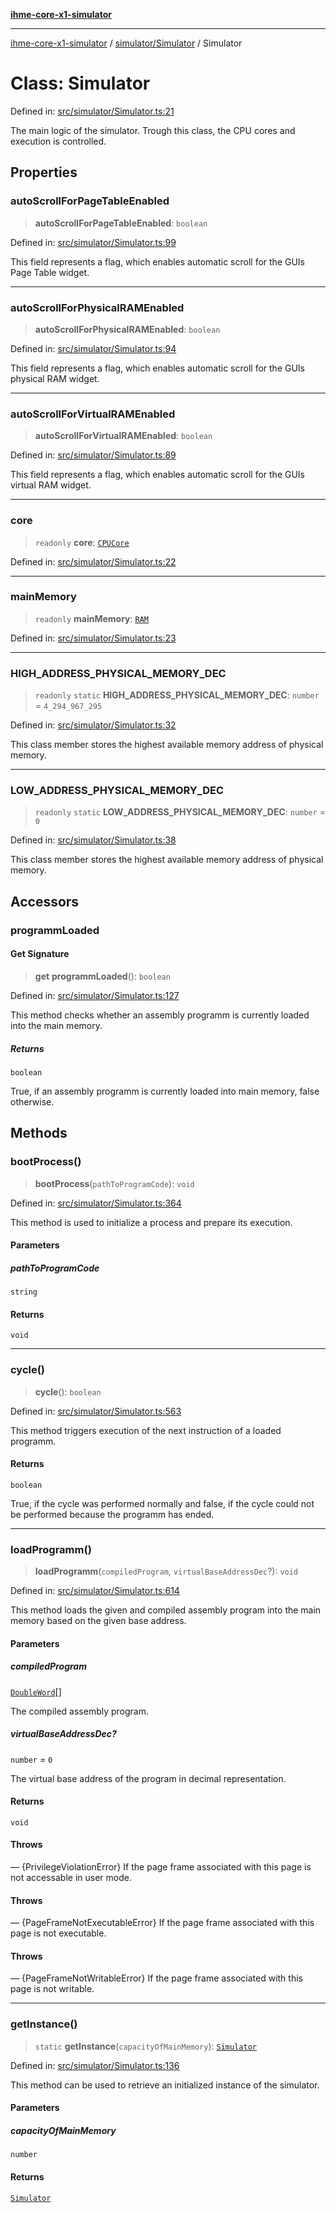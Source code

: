 [**ihme-core-x1-simulator**](../../../README.md)

***

[ihme-core-x1-simulator](../../../modules.md) / [simulator/Simulator](../README.md) / Simulator

# Class: Simulator

Defined in: [src/simulator/Simulator.ts:21](https://github.com/ProgrammIt/CPU-Simulator/blob/96764be0553f95d688bfe5600c9ae9aea8701845/src/simulator/Simulator.ts#L21)

The main logic of the simulator. Trough this class, the CPU cores and execution is controlled.

## Properties

### autoScrollForPageTableEnabled

> **autoScrollForPageTableEnabled**: `boolean`

Defined in: [src/simulator/Simulator.ts:99](https://github.com/ProgrammIt/CPU-Simulator/blob/96764be0553f95d688bfe5600c9ae9aea8701845/src/simulator/Simulator.ts#L99)

This field represents a flag, which enables automatic scroll for the GUIs Page Table widget.

***

### autoScrollForPhysicalRAMEnabled

> **autoScrollForPhysicalRAMEnabled**: `boolean`

Defined in: [src/simulator/Simulator.ts:94](https://github.com/ProgrammIt/CPU-Simulator/blob/96764be0553f95d688bfe5600c9ae9aea8701845/src/simulator/Simulator.ts#L94)

This field represents a flag, which enables automatic scroll for the GUIs physical RAM widget.

***

### autoScrollForVirtualRAMEnabled

> **autoScrollForVirtualRAMEnabled**: `boolean`

Defined in: [src/simulator/Simulator.ts:89](https://github.com/ProgrammIt/CPU-Simulator/blob/96764be0553f95d688bfe5600c9ae9aea8701845/src/simulator/Simulator.ts#L89)

This field represents a flag, which enables automatic scroll for the GUIs virtual RAM widget.

***

### core

> `readonly` **core**: [`CPUCore`](../../execution_units/CPUCore/classes/CPUCore.md)

Defined in: [src/simulator/Simulator.ts:22](https://github.com/ProgrammIt/CPU-Simulator/blob/96764be0553f95d688bfe5600c9ae9aea8701845/src/simulator/Simulator.ts#L22)

***

### mainMemory

> `readonly` **mainMemory**: [`RAM`](../../functional_units/RAM/classes/RAM.md)

Defined in: [src/simulator/Simulator.ts:23](https://github.com/ProgrammIt/CPU-Simulator/blob/96764be0553f95d688bfe5600c9ae9aea8701845/src/simulator/Simulator.ts#L23)

***

### HIGH\_ADDRESS\_PHYSICAL\_MEMORY\_DEC

> `readonly` `static` **HIGH\_ADDRESS\_PHYSICAL\_MEMORY\_DEC**: `number` = `4_294_967_295`

Defined in: [src/simulator/Simulator.ts:32](https://github.com/ProgrammIt/CPU-Simulator/blob/96764be0553f95d688bfe5600c9ae9aea8701845/src/simulator/Simulator.ts#L32)

This class member stores the highest available memory address of physical memory.

***

### LOW\_ADDRESS\_PHYSICAL\_MEMORY\_DEC

> `readonly` `static` **LOW\_ADDRESS\_PHYSICAL\_MEMORY\_DEC**: `number` = `0`

Defined in: [src/simulator/Simulator.ts:38](https://github.com/ProgrammIt/CPU-Simulator/blob/96764be0553f95d688bfe5600c9ae9aea8701845/src/simulator/Simulator.ts#L38)

This class member stores the highest available memory address of physical memory.

## Accessors

### programmLoaded

#### Get Signature

> **get** **programmLoaded**(): `boolean`

Defined in: [src/simulator/Simulator.ts:127](https://github.com/ProgrammIt/CPU-Simulator/blob/96764be0553f95d688bfe5600c9ae9aea8701845/src/simulator/Simulator.ts#L127)

This method checks whether an assembly programm is currently loaded into the main memory.

##### Returns

`boolean`

True, if an assembly programm is currently loaded into main memory, false otherwise.

## Methods

### bootProcess()

> **bootProcess**(`pathToProgramCode`): `void`

Defined in: [src/simulator/Simulator.ts:364](https://github.com/ProgrammIt/CPU-Simulator/blob/96764be0553f95d688bfe5600c9ae9aea8701845/src/simulator/Simulator.ts#L364)

This method is used to initialize a process and prepare its execution.

#### Parameters

##### pathToProgramCode

`string`

#### Returns

`void`

***

### cycle()

> **cycle**(): `boolean`

Defined in: [src/simulator/Simulator.ts:563](https://github.com/ProgrammIt/CPU-Simulator/blob/96764be0553f95d688bfe5600c9ae9aea8701845/src/simulator/Simulator.ts#L563)

This method triggers execution of the next instruction of a loaded programm.

#### Returns

`boolean`

True, if the cycle was performed normally and false, if the cycle could not be performed because the programm has ended.

***

### loadProgramm()

> **loadProgramm**(`compiledProgram`, `virtualBaseAddressDec`?): `void`

Defined in: [src/simulator/Simulator.ts:614](https://github.com/ProgrammIt/CPU-Simulator/blob/96764be0553f95d688bfe5600c9ae9aea8701845/src/simulator/Simulator.ts#L614)

This method loads the given and compiled assembly program into the main memory based on 
the given base address.

#### Parameters

##### compiledProgram

[`DoubleWord`](../../../binary_types/DoubleWord/classes/DoubleWord.md)[]

The compiled assembly program.

##### virtualBaseAddressDec?

`number` = `0`

The virtual base address of the program in decimal representation.

#### Returns

`void`

#### Throws

— {PrivilegeViolationError} If the page frame associated with this page is not accessable in user mode.

#### Throws

— {PageFrameNotExecutableError} If the page frame associated with this page is not executable.

#### Throws

— {PageFrameNotWritableError} If the page frame associated with this page is not writable.

***

### getInstance()

> `static` **getInstance**(`capacityOfMainMemory`): [`Simulator`](Simulator.md)

Defined in: [src/simulator/Simulator.ts:136](https://github.com/ProgrammIt/CPU-Simulator/blob/96764be0553f95d688bfe5600c9ae9aea8701845/src/simulator/Simulator.ts#L136)

This method can be used to retrieve an initialized instance of the simulator.

#### Parameters

##### capacityOfMainMemory

`number`

#### Returns

[`Simulator`](Simulator.md)
